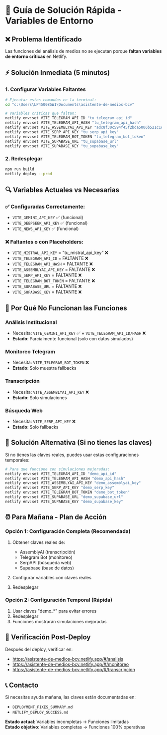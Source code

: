 # 🚨 Guía de Solución Rápida - Variables de Entorno

## ❌ **Problema Identificado**
Las funciones del análisis de medios no se ejecutan porque **faltan variables de entorno críticas** en Netlify.

## ⚡ **Solución Inmediata (5 minutos)**

### **1. Configurar Variables Faltantes**
```bash
# Ejecutar estos comandos en la terminal:
cd "c:\Users\LP450085W1\Documents\asistente-de-medios-bcv"

# Variables críticas que faltan:
netlify env:set VITE_TELEGRAM_API_ID "tu_telegram_api_id"
netlify env:set VITE_TELEGRAM_API_HASH "tu_telegram_api_hash"  
netlify env:set VITE_ASSEMBLYAI_API_KEY "adc8f30c594f45f2bda5006b521c1d22"
netlify env:set VITE_SERP_API_KEY "tu_serp_api_key"
netlify env:set VITE_TELEGRAM_BOT_TOKEN "tu_telegram_bot_token"
netlify env:set VITE_SUPABASE_URL "tu_supabase_url"
netlify env:set VITE_SUPABASE_KEY "tu_supabase_key"
```

### **2. Redesplegar**
```bash
npm run build
netlify deploy --prod
```

## 🔍 **Variables Actuales vs Necesarias**

### ✅ **Configuradas Correctamente:**
- `VITE_GEMINI_API_KEY` ✅ (funcional)
- `VITE_DEEPSEEK_API_KEY` ✅ (funcional)  
- `VITE_NEWS_API_KEY` ✅ (funcional)

### ❌ **Faltantes o con Placeholders:**
- `VITE_MISTRAL_API_KEY` = "tu_mistral_api_key" ❌
- `VITE_TELEGRAM_API_ID` = FALTANTE ❌
- `VITE_TELEGRAM_API_HASH` = FALTANTE ❌
- `VITE_ASSEMBLYAI_API_KEY` = FALTANTE ❌
- `VITE_SERP_API_KEY` = FALTANTE ❌
- `VITE_TELEGRAM_BOT_TOKEN` = FALTANTE ❌
- `VITE_SUPABASE_URL` = FALTANTE ❌
- `VITE_SUPABASE_KEY` = FALTANTE ❌

## 🎯 **Por Qué No Funcionan las Funciones**

### **Análisis Institucional**
- Necesita: `VITE_GEMINI_API_KEY` ✅ + `VITE_TELEGRAM_API_ID/HASH` ❌
- **Estado**: Parcialmente funcional (solo con datos simulados)

### **Monitoreo Telegram** 
- Necesita: `VITE_TELEGRAM_BOT_TOKEN` ❌
- **Estado**: Solo muestra fallbacks

### **Transcripción**
- Necesita: `VITE_ASSEMBLYAI_API_KEY` ❌ 
- **Estado**: Solo simulaciones

### **Búsqueda Web**
- Necesita: `VITE_SERP_API_KEY` ❌
- **Estado**: Solo fallbacks

## 🚀 **Solución Alternativa (Si no tienes las claves)**

Si no tienes las claves reales, puedes usar estas configuraciones temporales:

```bash
# Para que funcione con simulaciones mejoradas:
netlify env:set VITE_TELEGRAM_API_ID "demo_api_id"
netlify env:set VITE_TELEGRAM_API_HASH "demo_api_hash"
netlify env:set VITE_ASSEMBLYAI_API_KEY "demo_assemblyai_key"
netlify env:set VITE_SERP_API_KEY "demo_serp_key"
netlify env:set VITE_TELEGRAM_BOT_TOKEN "demo_bot_token"
netlify env:set VITE_SUPABASE_URL "demo_supabase_url"
netlify env:set VITE_SUPABASE_KEY "demo_supabase_key"
```

## ⏰ **Para Mañana - Plan de Acción**

### **Opción 1: Configuración Completa (Recomendada)**
1. Obtener claves reales de:
   - AssemblyAI (transcripción)
   - Telegram Bot (monitoreo)
   - SerpAPI (búsqueda web)
   - Supabase (base de datos)

2. Configurar variables con claves reales
3. Redesplegar

### **Opción 2: Configuración Temporal (Rápida)**
1. Usar claves "demo_*" para evitar errores
2. Redesplegar
3. Funciones mostrarán simulaciones mejoradas

## 🔧 **Verificación Post-Deploy**

Después del deploy, verificar en:
- https://asistente-de-medios-bcv.netlify.app/#/analisis
- https://asistente-de-medios-bcv.netlify.app/#/monitoreo  
- https://asistente-de-medios-bcv.netlify.app/#/transcripcion

## 📞 **Contacto**
Si necesitas ayuda mañana, las claves están documentadas en:
- `DEPLOYMENT_FIXES_SUMMARY.md`
- `NETLIFY_DEPLOY_SUCCESS.md`

**Estado actual**: Variables incompletas → Funciones limitadas  
**Estado objetivo**: Variables completas → Funciones 100% operativas
